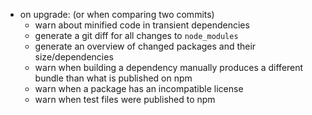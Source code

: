 - on upgrade: (or when comparing two commits)
  - warn about minified code in transient dependencies
  - generate a git diff for all changes to `node_modules`
  - generate an overview of changed packages and their size/dependencies
  - warn when building a dependency manually produces a different bundle than     what is published on npm
  - warn when a package has an incompatible license
  - warn when test files were published to npm
